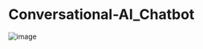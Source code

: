 # Conversational-AI_Chatbot
![image](https://user-images.githubusercontent.com/60649131/118487006-e8b21000-b737-11eb-9588-29f2db2b8d22.png)
